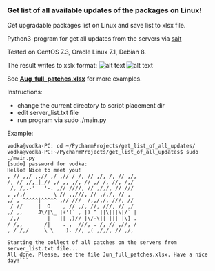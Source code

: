 ### Get list of all available updates of the packages on Linux!

Get upgradable packages list on Linux and save list to xlsx file.

Python3-program for get all updates from the servers via [salt](https://github.com/saltstack/salt)

Tested on CentOS 7.3, Oracle Linux 7.1, Debian 8.

The result writes to xslx format:
![alt text](https://github.com/4815162342lost/get_all_updates_list_via_salt/blob/master/screenshots/Screenshot%20from%202017-07-10%2000-00-44.png)
![alt text](https://github.com/4815162342lost/get_all_updates_list_via_salt/blob/master/screenshots/Screenshot%20from%202017-07-10%2000-01-02.png)

See [**Aug_full_patches.xlsx**](https://github.com/4815162342lost/get_all_updates_list_via_salt/blob/master/screenshots/Aug_full_patches.xlsx?raw=true)  for more examples.


Instructions:
- change the current directory to script placement dir
- edit server_list.txt file
- run program via sudo ./main.py

Example:
```
vodka@vodka-PC: cd ~/PycharmProjects/get_list_of_all_updates/
vodka@vodka-PC:~/PycharmProjects/get_list_of_all_updates$ sudo ./main.py 
[sudo] password for vodka: 
Hello! Nice to meet you!
, // ,,/ ,.// ,/ ,// / /, // ,/, /, // ,/,
/, // ,/,_|_// ,/ ,, ,/, // ,/ /, //, /,/
 /, /,.-'   '-. ,// ////, // ,/,/, // ///
, ,/,/         \ // ,,///, // ,/,/, // ,
,/ , ^^^^^|^^^^^ ,// ///  /,,/,/, ///, //
 / //     |  O    , // ,/, //, ///, // ,/
,/ ,,     J\/|\_ |+'(` , |) ^ ||\|||\|/` |
 /,/         |   || ,)// |\/-\|| ||| |\] .
/ /,,       /|    . ,  ///, . /, // ,//, /
, / /,/     \ \    ). //, ,( ,/,/, // ,/,

Starting the collect of all patches on the servers from server_list.txt file...
All done. Please, see the file Jun_full_patches.xlsx. Have a nice day!```
